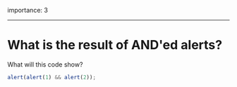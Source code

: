 importance: 3

---

# What is the result of AND'ed alerts?

What will this code show?

```js
alert(alert(1) && alert(2));
```
